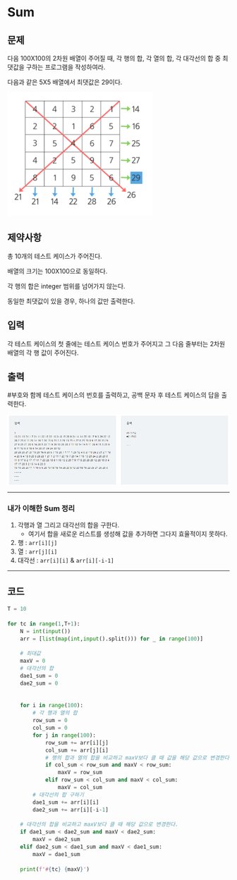 # Sum

## 문제

다음 100X100의 2차원 배열이 주어질 때, 각 행의 합, 각 열의 합, 각 대각선의 합 중 최댓값을 구하는 프로그램을 작성하여라.

다음과 같은 5X5 배열에서 최댓값은 29이다.

![](1209_Sum.assets/SmartSelectImage_2022-02-14-19-16-31.png)

## 제약사항

총 10개의 테스트 케이스가 주어진다.

배열의 크기는 100X100으로 동일하다.

각 행의 합은 integer 범위를 넘어가지 않는다.

동일한 최댓값이 있을 경우, 하나의 값만 출력한다.

## 입력

각 테스트 케이스의 첫 줄에는 테스트 케이스 번호가 주어지고 그 다음 줄부터는 2차원 배열의 각 행 값이 주어진다.

## 출력

\#부호와 함께 테스트 케이스의 번호를 출력하고, 공백 문자 후 테스트 케이스의 답을 출력한다.

![](1209_Sum.assets/SmartSelectImage_2022-02-14-19-17-48.png)

---

### 내가 이해한 Sum 정리

1. 각행과 열 그리고 대각선의 합을 구한다.
   - 여기서 합을 새로운 리스트를 생성해 값을 추가하면 그다지 효율적이지 못하다.
2. 행 : `arr[i][j]` 
3. 열 : `arr[j][i]` 
4. 대각선 : `arr[i][i]` & `arr[i][-i-1]`

---

## 코드

```python
T = 10

for tc in range(1,T+1):
    N = int(input())
    arr = [list(map(int,input().split())) for _ in range(100)]

    # 최대값
    maxV = 0
    # 대각선의 합
    dae1_sum = 0
    dae2_sum = 0
    
    
    for i in range(100):
        # 각 행과 열의 합
        row_sum = 0
        col_sum = 0
        for j in range(100):
            row_sum += arr[i][j]
            col_sum += arr[j][i]
            # 행의 합과 열의 합을 비교하고 maxV보다 클 때 값을 해당 값으로 변경한다. 
            if col_sum < row_sum and maxV < row_sum:
                maxV = row_sum
            elif row_sum < col_sum and maxV < col_sum:
                maxV = col_sum
        # 대각선의 합 구하기
        dae1_sum += arr[i][i]
        dae2_sum += arr[i][-i-1]
        
    # 대각선의 합을 비교하고 maxV보다 클 때 해당 값으로 변경한다.
    if dae1_sum < dae2_sum and maxV < dae2_sum:
        maxV = dae2_sum
    elif dae2_sum < dae1_sum and maxV < dae1_sum:
        maxV = dae1_sum

    print(f'#{tc} {maxV}')
```

